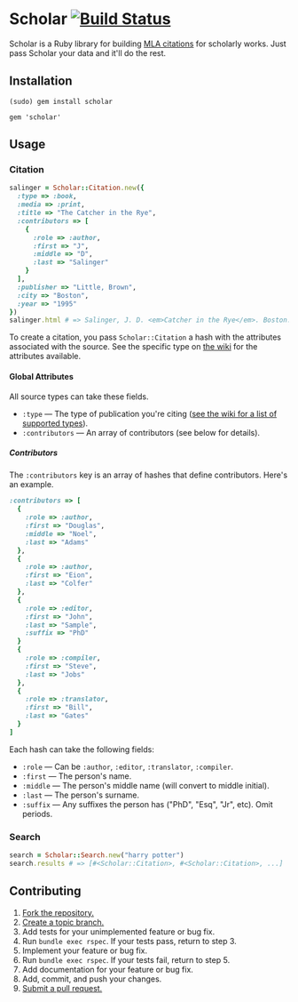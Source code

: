 # Scholar [![Build Status](https://secure.travis-ci.org/noted/scholar.png)](https://travis-ci.org/noted/scholar)

Scholar is a Ruby library for building [MLA citations](http://www.mla.org/) for scholarly works. Just pass Scholar your data and it'll do the rest.

## Installation

```
(sudo) gem install scholar
```

```
gem 'scholar'
```

## Usage

### Citation

```ruby
salinger = Scholar::Citation.new({
  :type => :book,
  :media => :print,
  :title => "The Catcher in the Rye",
  :contributors => [
    {
      :role => :author,
      :first => "J",
      :middle => "D",
      :last => "Salinger"
    }
  ],
  :publisher => "Little, Brown",
  :city => "Boston",
  :year => "1995"
})
salinger.html # => Salinger, J. D. <em>Catcher in the Rye</em>. Boston: Little, Brown, 1995.
```


To create a citation, you pass `Scholar::Citation` a hash with the attributes associated with the source. See the specific type on [the wiki](https://github.com/noted/scholar/wiki/Supported-Types) for the attributes available.

#### Global Attributes

All source types can take these fields.

* `:type` &mdash; The type of publication you're citing ([see the wiki for a list of supported types](https://github.com/noted/scholar/wiki/Supported-Types)).
* `:contributors` &mdash; An array of contributors (see below for details).

##### Contributors

The `:contributors` key is an array of hashes that define contributors. Here's an example.

```ruby
:contributors => [
  {
    :role => :author,
    :first => "Douglas",
    :middle => "Noel",
    :last => "Adams"
  },
  {
    :role => :author,
    :first => "Eion",
    :last => "Colfer"
  },
  {
    :role => :editor,
    :first => "John",
    :last => "Sample",
    :suffix => "PhD"
  }
  {
    :role => :compiler,
    :first => "Steve",
    :last => "Jobs"
  },
  {
    :role => :translator,
    :first => "Bill",
    :last => "Gates"
  }
]
```

Each hash can take the following fields:

* `:role` &mdash; Can be `:author`, `:editor`, `:translator`, `:compiler`.
* `:first` &mdash; The person's name.
* `:middle` &mdash; The person's middle name (will convert to middle initial).
* `:last` &mdash; The person's surname.
* `:suffix` &mdash; Any suffixes the person has ("PhD", "Esq", "Jr", etc). Omit periods.

### Search

```ruby
search = Scholar::Search.new("harry potter")
search.results # => [#<Scholar::Citation>, #<Scholar::Citation>, ...]
```

## Contributing

1. [Fork the repository.][fork]
2. [Create a topic branch.][branch]
3. Add tests for your unimplemented feature or bug fix.
4. Run `bundle exec rspec`. If your tests pass, return to step 3.
5. Implement your feature or bug fix.
6. Run `bundle exec rspec`. If your tests fail, return to step 5.
7. Add documentation for your feature or bug fix.
8. Add, commit, and push your changes.
9. [Submit a pull request.][pr]

[fork]: http://help.github.com/fork-a-repo/
[branch]: http://learn.github.com/p/branching.html
[pr]: http://help.github.com/send-pull-requests/
